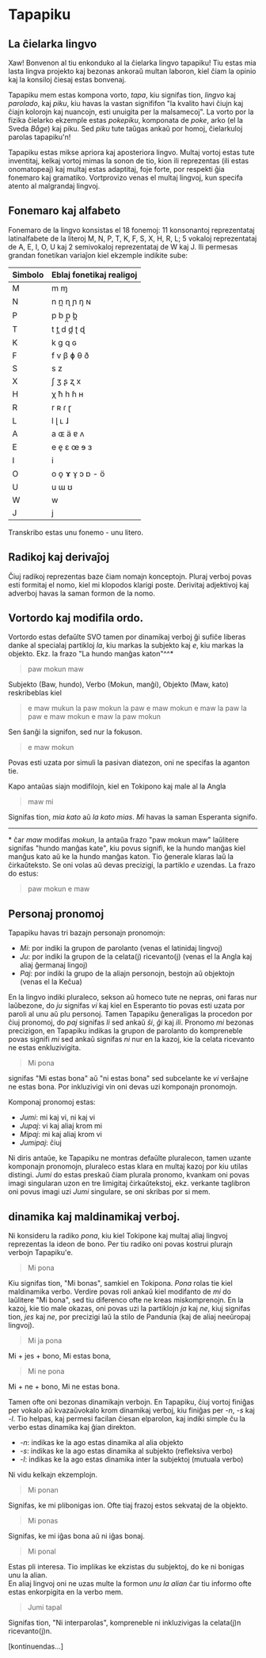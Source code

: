 # Tapapiku
## La ĉielarka lingvo

Xaw! Bonvenon al tiu enkonduko al la ĉielarka lingvo tapapiku! Tiu estas mia lasta lingva projekto kaj bezonas ankoraŭ multan laboron, kiel ĉiam la opinio kaj la konsiloj ĉiesaj estas bonvenaj.

Tapapiku mem estas kompona vorto, *tapa*, kiu signifas tion, *lingvo* kaj *parolado*, kaj *piku*, kiu havas la vastan signififon "la kvalito havi ĉiujn kaj ĉiajn kolorojn kaj nuancojn, esti unuigita per la malsamecoj". La vorto por la fizika ĉielarko ekzemple estas *pokepiku*, komponata de *poke*, arko (el la Sveda *Båge*) kaj piku. Sed *piku* tute taŭgas ankaŭ por homoj, ĉielarkuloj parolas tapapiku'n!

Tapapiku estas mikse apriora kaj aposteriora lingvo. Multaj vortoj estas tute inventitaj, kelkaj vortoj mimas la sonon de tio, kion ili reprezentas (ili estas onomatopeaj) kaj multaj estas adaptitaj, foje forte, por respekti ĝia fonemaro kaj gramatiko. Vortprovizo venas el multaj lingvoj, kun specifa atento al malgrandaj lingvoj.

## Fonemaro kaj alfabeto

Fonemaro de la lingvo konsistas el 18 fonemoj: 11 konsonantoj reprezentataj latinalfabete de la literoj M, N, P, T, K, F, S, X, H, R, L; 5 vokaloj reprezentataj de A, E, I, O, U kaj 2 semivokaloj reprezentataj de W kaj J.
Ili permesas grandan fonetikan variaĵon kiel ekzemple indikite sube:

| Simbolo | Eblaj fonetikaj realigoj |
|------------|-------------------------------|
M | m ɱ
N | n n̪ ɳ ɲ ŋ ɴ
P | p b p̪ b̪
T | t t̪ d d̪ ʈ ɖ
K | k g q ɢ
F | f v β ɸ θ ð
S | s z
X | ʃ ʒ ʂ ʐ x
H | χ ħ h ɦ ʜ
R | r ʀ ɾ ɽ
L | l ɭ ʟ ɺ
A | a ɶ ä ɐ ʌ
E | e e̞ ɛ œ ɘ ɜ
I | i   
O | o o̞ ɤ ɤ̞ ɔ ɒ - ö
U | u ɯ ʊ
W | w
J | j

Transkribo estas unu fonemo - unu litero.

## Radikoj kaj derivaĵoj

Ĉiuj radikoj reprezentas baze ĉiam nomajn konceptojn. Pluraj verboj povas esti formitaj el nomo, kiel mi klopodos klarigi poste. Derivitaj adjektivoj kaj adverboj havas la saman formon de la nomo.

## Vortordo kaj modifila ordo.

Vortordo estas defaŭlte SVO tamen por dinamikaj verboj ĝi sufiĉe liberas danke al specialaj partikloj *la*, kiu markas la subjekto kaj *e*, kiu markas la objekto.
Ekz. la frazo "La hundo manĝas katon"^^*

> paw mokun maw

Subjekto (Baw, hundo), Verbo (Mokun, manĝi), Objekto (Maw, kato) reskribeblas kiel 

> e maw mukun la paw
> mokun la paw e maw
> mokun e maw la paw
> la paw e maw mokun
> e maw la paw mokun

Sen ŝanĝi la signifon, sed nur la fokuson.

> e maw mokun

Povas esti uzata por simuli la pasivan diatezon, oni ne specifas la aganton tie.

Kapo antaŭas siajn modifilojn, kiel en Tokipono kaj male al la Angla

> maw mi

Signifas tion, *mia kato* aŭ *la kato mias*. *Mi* havas la saman Esperanta signifo.

---
\* ĉar *maw* modifas *mokun*, la antaŭa frazo "paw mokun maw" laŭlitere signifas "hundo manĝas kate", kiu povus signifi, ke la hundo manĝas kiel manĝus kato aŭ ke la hundo manĝas katon. Tio ĝenerale klaras laŭ la ĉirkaŭteksto. Se oni volas aŭ devas precizigi, la partiklo *e* uzendas. La frazo do estus:

> paw mokun e maw

## Personaj pronomoj 

Tapapiku havas tri bazajn personajn pronomojn:

- *Mi*: por indiki la grupon de parolanto (venas el latinidaj lingvoj)
- *Ju*: por indiki la grupon de la celata(j) ricevanto(j) (venas el la Angla kaj aliaj ĝermanaj lingoj)
- *Paj*: por indiki la grupo de la aliajn personojn, bestojn aŭ objektojn (venas el la Keĉua)

En la lingvo indiki pluraleco, sekson aŭ homeco tute ne nepras, oni faras nur laŭbezone, do *ju* signifas *vi* kaj kiel en Esperanto tio povas esti uzata por paroli al unu aŭ plu personoj. Tamen Tapapiku ĝeneraligas la procedon por ĉiuj pronomoj, do *paj* signifas *li* sed ankaŭ *ŝi*, *ĝi* kaj *ili*. Pronomo *mi* bezonas precizigon, en Tapapiku indikas la grupon de parolanto do kompreneble povas signifi *mi* sed ankaŭ signifas *ni* nur en la kazoj, kie la celata ricevanto ne estas enkluzivigita.

> Mi pona 

signifas "Mi estas bona" aŭ "ni estas bona" sed subcelante ke *vi* verŝajne ne estas bona. Por inkluzivigi vin oni devas uzi komponajn pronomojn.

Komponaj pronomoj estas:

- *Jumi*: mi kaj vi, ni kaj vi
- *Jupaj*: vi kaj aliaj krom mi
- *Mipaj*: mi kaj aliaj krom vi
- *Jumipaj*: ĉiuj

Ni diris antaŭe, ke Tapapiku ne montras defaŭlte pluralecon, tamen uzante komponajn pronomojn, pluraleco estas klara en multaj kazoj por kiu utilas distingi. *Jumi* do estas preskaŭ ĉiam plurala pronomo, kvankam oni povas imagi singularan uzon en tre limigitaj ĉirkaŭtekstoj, ekz. verkante taglibron oni povus imagi uzi *Jumi* singulare, se oni skribas por si mem.     

## dinamika kaj maldinamikaj verboj.

Ni konsideru la radiko *pona*, kiu kiel Tokipone kaj multaj aliaj lingvoj reprezentas la ideon de bono.
Per tiu radiko oni povas kostrui plurajn verbojn Tapapiku'e.

> Mi pona

Kiu signifas tion, "Mi bonas", samkiel en Tokipona. *Pona* rolas tie kiel maldinamika verbo. Verdire povas roli ankaŭ kiel modifanto de *mi* do laŭlitere "Mi bona", sed tiu diferenco ofte ne kreas miskomprenojn. En la kazoj, kie tio male okazas, oni povas uzi  la partiklojn *ja* kaj *ne*, kiuj signifas tion, *jes* kaj *ne*, por precizigi laŭ la stilo de Pandunia (kaj de aliaj neeŭropaj lingvoj).

> Mi ja pona

Mi + jes + bono, Mi estas bona,

> Mi ne pona

Mi + ne + bono, Mi ne estas bona.

Tamen ofte oni bezonas dinamikajn verbojn.
En Tapapiku, ĉiuj vortoj finiĝas per vokalo aŭ kvazaŭvokalo krom dinamikaj verboj, kiu finiĝas per *-n*, *-s* kaj *-l*. 
Tio helpas, kaj permesi facilan ĉiesan elparolon, kaj indiki simple ĉu la verbo estas dinamika kaj ĝian direkton.

- *-n*: indikas ke la ago estas dinamika al alia objekto
- *-s*: indikas ke la ago estas dinamika al subjekto (refleksiva verbo)
- *-l*: indikas ke la ago estas dinamika inter la subjektoj (mutuala verbo)

Ni vidu kelkajn ekzemplojn.

> Mi ponan

Signifas, ke mi plibonigas ion. Ofte tiaj frazoj estos sekvataj de la objekto.

> Mi ponas

Signifas, ke mi iĝas bona aŭ ni iĝas bonaj.

> Mi ponal

Estas pli interesa. Tio implikas ke ekzistas du subjektoj, do ke ni bonigas unu la alian.  
En aliaj lingvoj oni ne uzas multe la formon *unu la alian* ĉar tiu informo ofte estas enkorpigita en la verbo mem.

> Jumi tapal

Signifas tion, "Ni interparolas", kompreneble ni inkluzivigas la celata(j)n ricevanto(j)n.     

[kontinuendas...]








 
